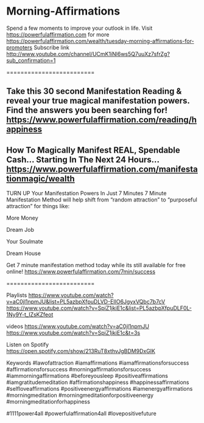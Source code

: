 # Morning-Affirmations
Spend a few moments to improve your outlook in life.
Visit https://powerfulaffirmation.com for more
https://powerfulaffirmation.com/wealth/tuesday-morning-affirmations-for-promoters 
Subscribe link
http://www.youtube.com/channel/UCmK1iNl6ws5Q7uuXz7sfrZg?sub_confirmation=1

=========================

Take this 30 second Manifestation Reading & reveal your true magical manifestation powers. Find the answers you been searching for!
https://www.powerfulaffirmation.com/reading/happiness
----
How To Magically Manifest
REAL, Spendable Cash...
Starting In The Next 24 Hours...
https://www.powerfulaffirmation.com/manifestationmagic/wealth
----
TURN UP Your Manifestation Powers In Just 7 Minutes 7 Minute Manifestation Method will help shift from “random attraction” to “purposeful attraction” for things like:

More Money

Dream Job

Your Soulmate

Dream House

Get 7 minute manifestation method today while its still available for free online!
https://www.powerfulaffirmation.com/7min/success

=========================

Playlists
https://www.youtube.com/watch?v=aC0jl1npmJU&list=PL5azbpXfpuDLVD-EIlO6JgyxVQbc7b7cV
https://www.youtube.com/watch?v=SpiZ1jkiE1c&list=PL5azbpXfpuDLF0L-1Ny9Y-t_IZsKZfeot

videos
https://www.youtube.com/watch?v=aC0jl1npmJU
https://www.youtube.com/watch?v=SpiZ1jkiE1c&t=3s

Listen on Spotify
https://open.spotify.com/show/213RuT8xthvJgBDM9DxGIK

Keywords
#lawofattraction
#iamaffirmations
#iamaffirmationsforsuccess
#affirmationsforsuccess
#morningaffirmationsforsuccess
#iammorningaffirmations
#beforeyousleep
#positiveaffirmations
#iamgratitudemeditation
#affirmationshappiness
#happinessaffirmations
#selfloveaffirmations
#positiveenergyaffirmations
#iamenergyaffirmations
#morningmeditation
#morningmeditationforpositiveenergy #morningmeditationforhappiness

#1111power4all #powerfulaffirmation4all #lovepositivefuture
